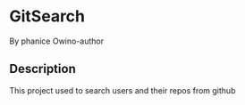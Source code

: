 # GitSearch
By phanice Owino-author
## Description
This project used to search users and their repos from github



<!-- ## INSTALATION
Their is no installation needed unless one needs to clone the project where by you go to my github account and clone it from thier
## Terminologies used
Bootsrap
Javascript
HTML
Css
## The link
here is the link to this project https://github.com/atienophanice/Akan-Names
## Bags
The name is not showing up after submission
## Suport and Contact
If thier is any addition or clarification you can reach me through
Email:atienophanice1@gmail.com
## Bug
The submit button does not return the name and date
## lincence
MIT lincence
copy right (c)@2019 *owino Phanice*
 -->
